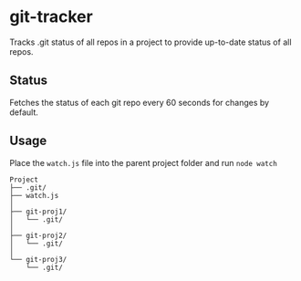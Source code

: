 # git-tracker
Tracks .git status of all repos in a project to provide up-to-date status of all repos.

## Status
Fetches the status of each git repo every 60 seconds for changes by default.

## Usage
Place the `watch.js` file into the parent project folder and run `node watch`

```
Project
├── .git/
├── watch.js
│
├── git-proj1/
│   └── .git/   
│
├── git-proj2/
│   └── .git/
│
└── git-proj3/
    └── .git/
```
